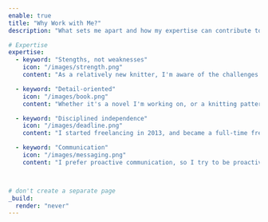 ```yaml
---
enable: true
title: "Why Work with Me?"
description: "What sets me apart and how my expertise can contribute to our successful collaboration."

# Expertise
expertise:
  - keyword: "Stengths, not weaknesses"
    icon: "/images/strength.png"
    content: "As a relatively new knitter, I'm aware of the challenges beginners face, which helps me make sure the patterns I edit are clear and beginner-friendly. And even though English is not my native language, that's actually an advantage. Due to the fact that I spend most of my days immersed in English, either for work or for entertainment, I can spot sentences that are confusing from a non-native perspective."

  - keyword: "Detail-oriented"
    icon: "/images/book.png"
    content: "Whether it's a novel I'm working on, or a knitting pattern, I rarely take anything for granted. In this sense, I remain a librarian–to me, my most memorable works are the ones which required me to do extensive research, for example, about Chinese history, the Hundred Years' War or the Cosmere."

  - keyword: "Disciplined independence"
    icon: "/images/deadline.png"
    content: "I started freelancing in 2013, and became a full-time freelancer in 2018. Through these years I've demonstrated that I am able to do quality work, to keep the deadlines, and to be a reliable team member. I don't see working from home as a disadvantage, but an opportunity, to really focus on what I have on my plate on any given day."

  - keyword: "Communication"
    icon: "/images/messaging.png"
    content: "I prefer proactive communication, so I try to be proactive as well: I usually answer e-mails in 24-48 hours during the week (except on weekends), and if I'm out of the office for longer than that, I will always set an automatic message to let my clients know."



# don't create a separate page
_build:
  render: "never"
---
```


<!-- <a href="https://www.flaticon.com/free-icons/research" title="research icons">Research icons created by Freepik - Flaticon</a>
<a href="https://www.flaticon.com/free-icons/calendar" title="calendar icons">Calendar icons created by Freepik - Flaticon</a>
<a href="https://www.flaticon.com/free-icons/strength" title="strength icons">Strength icons created by surang - Flaticon</a>
<a href="https://www.flaticon.com/free-icons/communications" title="communications icons">Communications icons created by Smashicons - Flaticon</a> -->
